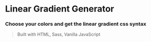 # Linear Gradient Generator

### Choose your colors and get the linear gradient css syntax

> Built with HTML, Sass, Vanilla JavaScript
